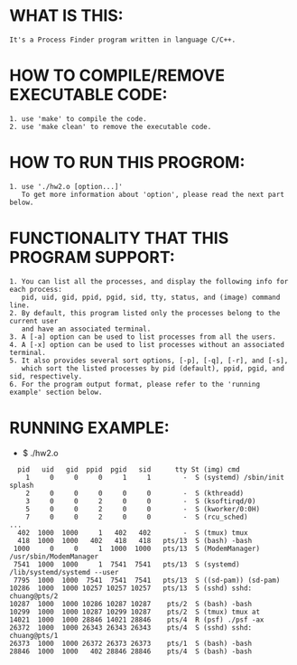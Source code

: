 # WHAT IS THIS:
    It's a Process Finder program written in language C/C++.  

# HOW TO COMPILE/REMOVE EXECUTABLE CODE:
    1. use 'make' to compile the code.  
    2. use 'make clean' to remove the executable code.  

# HOW TO RUN THIS PROGROM:
    1. use './hw2.o [option...]'  
       To get more information about 'option', please read the next part below.  

# FUNCTIONALITY THAT THIS PROGRAM SUPPORT:
    1. You can list all the processes, and display the following info for each process:   
       pid, uid, gid, ppid, pgid, sid, tty, status, and (image) command line.  
    2. By default, this program listed only the processes belong to the current user   
       and have an associated terminal.  
    3. A [-a] option can be used to list processes from all the users.  
    4. A [-x] option can be used to list processes without an associated terminal.  
    5. It also provides several sort options, [-p], [-q], [-r], and [-s],   
       which sort the listed processes by pid (default), ppid, pgid, and sid, respectively.  
    6. For the program output format, please refer to the 'running example' section below.  

# RUNNING EXAMPLE:
   + $ ./hw2.o  
```
  pid   uid   gid  ppid  pgid   sid      tty St (img) cmd  
    1     0     0     0     1     1        -  S (systemd) /sbin/init splash  
    2     0     0     0     0     0        -  S (kthreadd)  
    3     0     0     2     0     0        -  S (ksoftirqd/0)  
    5     0     0     2     0     0        -  S (kworker/0:0H)  
    7     0     0     2     0     0        -  S (rcu_sched)  
...
  402  1000  1000     1   402   402        -  S (tmux) tmux   
  418  1000  1000   402   418   418   pts/13  S (bash) -bash   
 1000     0     0     1  1000  1000   pts/13  S (ModemManager) /usr/sbin/ModemManager   
 7541  1000  1000     1  7541  7541   pts/13  S (systemd) /lib/systemd/systemd --user    
 7795  1000  1000  7541  7541  7541   pts/13  S ((sd-pam)) (sd-pam)            
10286  1000  1000 10257 10257 10257   pts/13  S (sshd) sshd: chuang@pts/2   
10287  1000  1000 10286 10287 10287    pts/2  S (bash) -bash   
10299  1000  1000 10287 10299 10287    pts/2  S (tmux) tmux at   
14021  1000  1000 28846 14021 28846    pts/4  R (psf) ./psf -ax  
26372  1000  1000 26343 26343 26343    pts/4  S (sshd) sshd: chuang@pts/1  
26373  1000  1000 26372 26373 26373    pts/1  S (bash) -bash  
28846  1000  1000   402 28846 28846    pts/4  S (bash) -bash 
```
